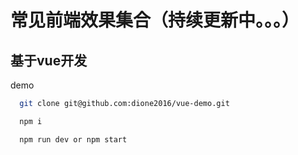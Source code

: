 # 常见前端效果集合（持续更新中。。。）

## 基于vue开发

demo 

```bash
  git clone git@github.com:dione2016/vue-demo.git

  npm i

  npm run dev or npm start

```